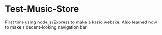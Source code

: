 # Test-Music-Store

First time using node.js/Express to make a basic website. Also learned how to make a decent-looking navigation bar.
